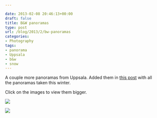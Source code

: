 ```yaml
---

date: 2013-02-08 20:46:13+00:00
draft: false
title: B&W panoramas
type: post
url: /blog/2013/2/bw-panoramas
categories:
- Photography
tags:
- panorama
- Uppsala
- b&w
- snow
---
```


A couple more panoramas from Uppsala. Added them in [this post](http://www.georgioskaramanis.com/blog/2013/2/panoramic-uppsala) with all the panoramas taken this winter.

Click on the images to view them bigger.


  
![](/images/2013-02-08-20132bw-panoramas/20130208-IMG_5568.jpg)

  


  
![](/images/2013-02-08-20132bw-panoramas/20130208-IMG_5569.jpg)

